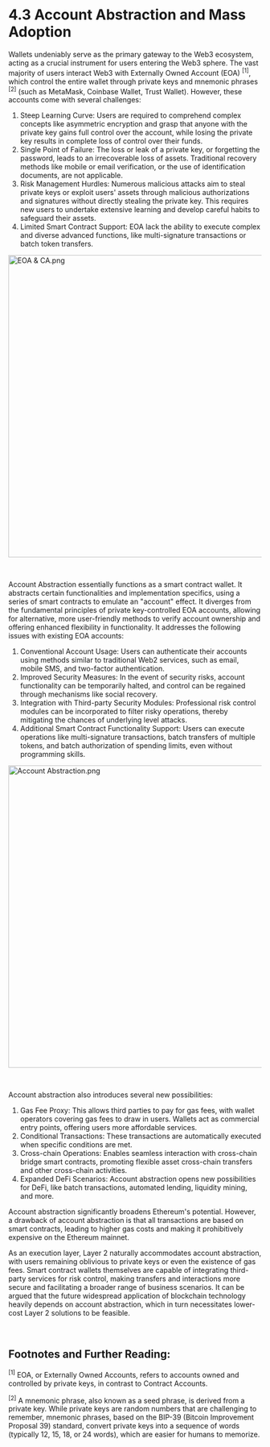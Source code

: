 # 4.3 Account Abstraction and Mass Adoption

Wallets undeniably serve as the primary gateway to the Web3 ecosystem, acting as a crucial instrument for users entering the Web3 sphere. The vast majority of users interact Web3 with Externally Owned Account (EOA) <sup>[1]</sup>, which control the entire wallet through private keys and mnemonic phrases <sup>[2]</sup> (such as MetaMask, Coinbase Wallet, Trust Wallet). However, these accounts come with several challenges:

1. Steep Learning Curve: Users are required to comprehend complex concepts like asymmetric encryption and grasp that anyone with the private key gains full control over the account, while losing the private key results in complete loss of control over their funds.
2. Single Point of Failure: The loss or leak of a private key, or forgetting the password, leads to an irrecoverable loss of assets. Traditional recovery methods like mobile or email verification, or the use of identification documents, are not applicable.
3. Risk Management Hurdles: Numerous malicious attacks aim to steal private keys or exploit users' assets through malicious authorizations and signatures without directly stealing the private key. This requires new users to undertake extensive learning and develop careful habits to safeguard their assets.
4. Limited Smart Contract Support: EOA lack the ability to execute complex and diverse advanced functions, like multi-signature transactions or batch token transfers.

<img src="/assets/4.3.1.png" width="600px" alt="EOA & CA.png" />

&nbsp; 

Account Abstraction essentially functions as a smart contract wallet. It abstracts certain functionalities and implementation specifics, using a series of smart contracts to emulate an "account" effect. It diverges from the fundamental principles of private key-controlled EOA accounts, allowing for alternative, more user-friendly methods to verify account ownership and offering enhanced flexibility in functionality. It addresses the following issues with existing EOA accounts:

1. Conventional Account Usage: Users can authenticate their accounts using methods similar to traditional Web2 services, such as email, mobile SMS, and two-factor authentication.
2. Improved Security Measures: In the event of security risks, account functionality can be temporarily halted, and control can be regained through mechanisms like social recovery.
3. Integration with Third-party Security Modules: Professional risk control modules can be incorporated to filter risky operations, thereby mitigating the chances of underlying level attacks.
4. Additional Smart Contract Functionality Support: Users can execute operations like multi-signature transactions, batch transfers of multiple tokens, and batch authorization of spending limits, even without programming skills.

<img src="/assets/4.3.2.png" width="600px" alt="Account Abstraction.png" />

&nbsp; 

Account abstraction also introduces several new possibilities:

1. Gas Fee Proxy: This allows third parties to pay for gas fees, with wallet operators covering gas fees to draw in users. Wallets act as commercial entry points, offering users more affordable services.
2. Conditional Transactions: These transactions are automatically executed when specific conditions are met.
3. Cross-chain Operations: Enables seamless interaction with cross-chain bridge smart contracts, promoting flexible asset cross-chain transfers and other cross-chain activities.
4. Expanded DeFi Scenarios: Account abstraction opens new possibilities for DeFi, like batch transactions, automated lending, liquidity mining, and more.

Account abstraction significantly broadens Ethereum's potential. However, a drawback of account abstraction is that all transactions are based on smart contracts, leading to higher gas costs and making it prohibitively expensive on the Ethereum mainnet.

As an execution layer, Layer 2 naturally accommodates account abstraction, with users remaining oblivious to private keys or even the existence of gas fees. Smart contract wallets themselves are capable of integrating third-party services for risk control, making transfers and interactions more secure and facilitating a broader range of business scenarios. It can be argued that the future widespread application of blockchain technology heavily depends on account abstraction, which in turn necessitates lower-cost Layer 2 solutions to be feasible.

&nbsp; 
## Footnotes and Further Reading:

<sup>[1]</sup> EOA, or Externally Owned Accounts, refers to accounts owned and controlled by private keys, in contrast to Contract Accounts.

<sup>[2]</sup> A mnemonic phrase, also known as a seed phrase, is derived from a private key. While private keys are random numbers that are challenging to remember, mnemonic phrases, based on the BIP-39 (Bitcoin Improvement Proposal 39) standard, convert private keys into a sequence of words (typically 12, 15, 18, or 24 words), which are easier for humans to memorize.

<GithubAvatar owner='lxdao-official' repo='myfirstlayer2-frontend' path='mdx/zh/4.3-account-abstraction.md' />